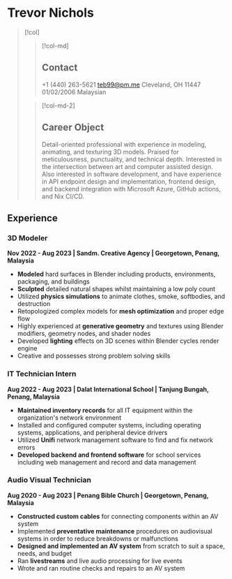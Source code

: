 # Trevor Nichols
> [!col]
>> [!col-md]
>> ## Contact
>> +1 (440) 263-5621
>> teb99@pm.me
>> Cleveland, OH 11447
>> 01/02/2006
>> Malaysian
>
>> [!col-md-2]
>> ## Career Object
>> Detail-oriented professional with experience in modeling, animating, and texturing 3D models. Praised for meticulousness, punctuality, and technical depth. Interested in the intersection between art and computer assisted design. Also interested in software development, and have experience in API endpoint design and implementation, frontend design, and backend integration with Microsoft Azure, GitHub actions, and Nix CI/CD.

## Experience
### 3D Modeler
**Nov 2022 - Aug 2023 | Sandm. Creative Agency | Georgetown, Penang, Malaysia**

- **Modeled** hard surfaces in Blender including products, environments, packaging, and buildings
- **Sculpted** detailed natural shapes whilst maintaining a low poly count
- Utilized **physics simulations** to animate clothes, smoke, softbodies, and destruction
- Retopologized complex models for **mesh optimization** and proper edge flow
- Highly experienced at **generative geometry** and textures using Blender modifiers, geometry nodes, and shader nodes
- Developed **lighting** effects on 3D scenes within Blender cycles render engine
- Creative and possesses strong problem solving skills

### IT Technician Intern
**Aug 2022 - Aug 2023 | Dalat International School | Tanjung Bungah, Penang, Malaysia**

- **Maintained inventory records** for all IT equipment within the organization's network environment
- Installed and configured computer systems, including operating systems, applications, and peripheral device drivers
- Utilized **Unifi** network management software to find and fix network errors
- **Developed backend and frontend software** for school services including web management and record and data management

### Audio Visual Technician
**Aug 2020 - Aug 2023 | Penang Bible Church | Georgetown, Penang, Malaysia**

- **Constructed custom cables** for connecting components within an AV system
- Implemented **preventative maintenance** procedures on audiovisual systems in order to reduce breakdowns or malfunctions
- **Designed and implemented an AV system** from scratch to suit a space, needs, and budget
- Ran **livestreams** and live audio processing for live events
- Wrote and ran routine checks and repairs to an AV system